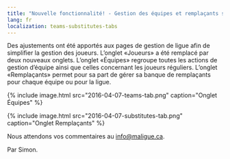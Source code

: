 ```yaml
---
title: "Nouvelle fonctionnalité! - Gestion des équipes et remplaçants simplifiée"
lang: fr
localization: teams-substitutes-tabs
---
```

Des ajustements ont été apportés aux pages de gestion de ligue afin de simplifier la gestion des joueurs. L’onglet «Joueurs» a été remplacé par deux nouveaux onglets. L’onglet «Équipes» regroupe toutes les actions de gestion d’équipe ainsi que celles concernant les joueurs réguliers. L’onglet «Remplaçants» permet pour sa part de gérer sa banque de remplaçants pour chaque équipe ou pour la ligue.

{% include image.html src="2016-04-07-teams-tab.png" caption="Onglet Équipes" %}

{% include image.html src="2016-04-07-substitutes-tab.png" caption="Onglet Remplaçants" %}

Nous attendons vos commentaires au [info@maligue.ca](mailto:info@maligue.ca).

Par Simon.